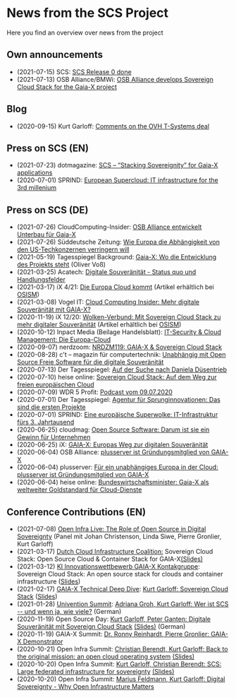 # News from the SCS Project

Here you find an overview over news from the project

## Own announcements

* (2021-07-15) SCS: [SCS Release 0 done](/News/release0.html.en)
* (2021-07-13) OSB Alliance/BMWi: [OSB Alliance develops Sovereign Cloud Stack for the Gaia-X project](/News/pr-20210713.html.en)

## Blog

* (2020-09-15) Kurt Garloff: [Comments on the OVH T-Systems deal](/blog/20200915-garloff-ovh.html.en)

## Press on SCS (EN)

* (2021-07-23) dotmagazine: [SCS – “Stacking Sovereignity” for Gaia-X applications](https://www.dotmagazine.online/issues/making-work-work/new-hope-from-space/scs-for-gaia-x)
* (2020-07-01) SPRIND: [European Supercloud: IT infrastructure for the 3rd millenium](https://www.sprind.org/en/projects/sovereign-cloud-stack/)

## Press on SCS (DE)

* (2021-07-26) CloudComputing-Insider: [OSB Alliance entwickelt Unterbau für Gaia-X](https://www.cloudcomputing-insider.de/osb-alliance-entwickelt-unterbau-fuer-gaia-x-a-1038904/)
* (2021-07-26) Süddeutsche Zeitung: [Wie Europa die Abhängigkeit von den US-Techkonzernen verringern will](https://www.sueddeutsche.de/wirtschaft/cloud-eu-gaia-x-open-source-1.5363726)
* (2021-05-19) Tagesspiegel Background: [Gaia-X: Wo die Entwicklung des Projekts steht](/slides/Gaia-X-Projekt-Tagesspiegel-Background-20210519.pdf) (Oliver Vo&szlig;)
* (2021-03-25) Acatech: [Digitale Souveränität - Status quo und Handlungsfelder](https://www.acatech.de/publikation/digitale-souveraenitaet-status-quo-und-handlungsfelder/)
* (2021-03-17) iX 4/21: [Die Europa Cloud kommt](https://www.heise.de/select/ix/2021/4/2101412031450103753)
  (Artikel erhältlich bei [OSISM](https://www.osism.de/))
* (2021-03-08) Vogel IT: [Cloud Computing Insider: Mehr digitale Souveränität mit GAIA-X?](https://www.cloudcomputing-insider.de/mehr-digitale-souveraenitaet-mit-gaia-x-d-43964/)
* (2020-11-19) iX 12/20: [Wolken-Verbund: Mit Sovereign Cloud Stack zu mehr digitaler Souveränität](https://www.heise.de/select/ix/2020/12/2019813170969193194) (Artikel erhältlich bei [OSISM](https://www.osism.de/))
* (2020-10-12) Inpact Media (Beilage Handelsblatt): [IT-Security & Cloud Management: Die Europa-Cloud](https://www.inpactmedia.com/it/it-security-cloud-management/die-europa-cloud)
* (2020-09-07) nerdzoom: [NRDZM119: GAIA-X & Sovereign Cloud Stack](https://nerdzoom.de/nrdzm119-gaia-x-sovereign-cloud-stack/)
* (2020-08-28) c't – magazin für computertechnik: [Unabhängig mit Open Source Freie Software für die digitale Souveränität](https://www.heise.de/select/ct/2020/19/2021009232468241113)
* (2020-07-13) Der Tagesspiegel: [Auf der Suche nach Daniela Düsentrieb](https://www.tagesspiegel.de/wirtschaft/deutschlands-chefinnovator-laguna-auf-der-suche-nach-daniela-duesentrieb/25990046.html)
* (2020-07-10) heise online: [Sovereign Cloud Stack: Auf dem Weg zur freien europäischen Cloud](https://www.heise.de/news/Sovereign-Cloud-Stack-Auf-dem-Weg-zur-freien-europaeischen-Cloud-4839395.html)
* (2020-07-09) WDR 5 Profit: [Podcast vom 09.07.2020](https://www1.wdr.de/mediathek/audio/wdr5/wdr5-profit/audio-exporteinbruch---budelmann-electronic----siemens----stadtgemuese--100.html)
* (2020-07-01) Der Tagesspiegel: [Agentur für Sprunginnovationen: Das sind die ersten Projekte](https://background.tagesspiegel.de/digitalisierung/agentur-fuer-sprunginnovationen-das-sind-die-ersten-projekte)
* (2020-07-01) SPRIND: [Eine europäische Superwolke: IT-Infrastruktur fürs 3. Jahrtausend](https://www.sprind.org/de/laufende-projekte/sovereign-cloud-stack/)
* (2020-06-25) cloudmag: [Open Source Software: Darum ist sie ein Gewinn für Unternehmen](https://www.cloud-mag.com/open-source-software-darum-ist-sie-ein-gewinn-fuer-unternehmen/)
* (2020-06-25) iX: [GAIA-X: Europas Weg zur digitalen Souveränität](https://www.heise.de/select/ix/2020/7/2013307364093404455)
* (2020-06-04) OSB Alliance: [plusserver ist Gründungsmitglied von GAIA-X](https://osb-alliance.de/news/plusserver-ist-gruendungsmitglied-von-gaia-x)
* (2020-06-04) plusserver: [Für ein unabhängiges Europa in der Cloud: plusserver ist Gründungsmitglied von GAIA-X](https://www.plusserver.com/ps-files/presse/pm-2020-06-04-GAIA-X.pdf)
* (2020-06-04) heise online: [Bundeswirtschaftsminister: Gaia-X als weltweiter Goldstandard für Cloud-Dienste](https://www.heise.de/news/Bundeswirtschaftsminister-Gaia-X-als-weltweiter-Goldstandard-fuer-Cloud-Dienste-4774826.html?seite=2)

## Conference Contributions (EN)

* (2021-07-08) [Open Infra Live: The Role of Open Source in Digital Sovereignty](https://www.youtube.com/watch?v=JPfo6wXM0BY) (Panel mit Johan Christenson, Linda Siwe, Pierre Gronlier, Kurt Garloff)
* (2021-03-17) [Dutch Cloud Infrastructure Coalition:](https://www.dhpa.nl/nederlandse-cloud-infrastructuur-coalitie-cic-eerste-stap-naar-slagvaardig-digitaal-nederland/)
     Sovereign Cloud Stack: Open Source Cloud &amp; Container Stack for GAIA-X[(Slides)](/slides/20210317-CIC-SCS.pdf)
* (2021-03-12) [KI Innovationswettbewerb GAIA-X Kontakgruppe](https://www.digitale-technologien.de/DT/Navigation/DE/ProgrammeProjekte/AktuelleTechnologieprogramme/Kuenstliche_Intelligenz/ki.html):
    Sovereign Cloud Stack: An open source stack for clouds and container infrastructure ([Slides](/slides/20210312-VDI-KI-Innovation-SCS.pdf))
* (2021-02-17) [GAIA-X Technical Deep Dive](https://www.talque.com/app#/app/ngx/org/6iq6yI5LPSxaIRA6cmnq/sessions):
   [Kurt Garloff: Sovereign Cloud Stack](https://www.talque.com/app#/app/ngx/org/6iq6yI5LPSxaIRA6cmnq/session/cqi0846PBWkulx4fpQM6)
  ([Slides](/slides/20210217-GX-SCS.pdf))
* (2021-01-28) [Univention Summit](https://www.univention-summit.de/):
  [Adriana Groh, Kurt Garloff: Wer ist SCS -- und wenn ja, wie viele?](https://www.youtube.com/watch?v=7bVXedVeEXA) (German)
* (2020-11-19) Open Source Day: 
  [Kurt Garloff, Peter Ganten: Digitale Souveränität mit Sovereign Cloud Stack](https://osb-alliance.de/veranstaltungen/open-source-day-2020-forum-fuer-digitale-souveraenitaet)
   [ (Slides)](/slides/20201119-OSD.pdf) (German)
* (2020-11-19) GAIA-X Summit: [Dr. Ronny Reinhardt, Pierre Gronlier: GAIA-X Demonstrator](https://www.youtube.com/watch?v=MkTMFRzP7jA)
* (2020-10-21) Open Infra Summit: [Christian Berendt, Kurt Garloff: Back to the original mission: an open cloud operating system](https://summit.openinfra.dev/a/event/24658)
  [ (Slides)](/slides/20201010-OIF-2.pdf)
* (2020-10-20) Open Infra Summit: [Kurt Garloff, Christian Berendt: SCS: Large federated infrastructure for sovereignty](https://summit.openinfra.dev/a/event/24666)
  [ (Slides)](/slides/20201010-OIF-1.pdf)
* (2020-10-20) Open Infra Summit: [Marius Feldmann, Kurt Garloff: Digital Sovereignty - Why Open Infrastructure Matters](https://summit.openinfra.dev/a/event/24765)


